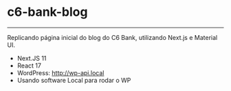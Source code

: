 # c6-bank-blog
----
Replicando página inicial do blog do C6 Bank, utilizando Next.js e Material UI.

- Next.JS 11 
- React 17
- WordPress: http://wp-api.local
 - Usando software Local para rodar o WP
